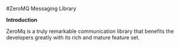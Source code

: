 #ZeroMQ Messaging Library

**Introduction**

ZeroMq is a truly remarkable communication library that benefits the developers greatly with its rich and mature feature set. 

